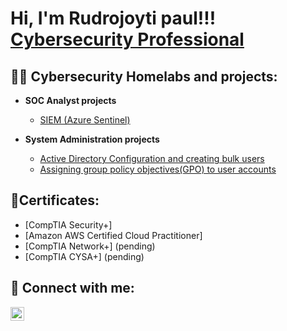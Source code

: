 <h1>Hi, I'm Rudrojoyti paul!!!<br/><a href="https://www.linkedin.com/in/rudrojoyti-rj-paul-9486351b5
">Cybersecurity Professional</a>  
  
  
  <h2>👨‍💻 Cybersecurity Homelabs and projects:</h2>


- <b> SOC Analyst projects</b>
  - [SIEM (Azure Sentinel)](https://github.com/Rpau1/Azure-Sentinel-SIEM-)
 
- <b> System Administration projects </b>
  - [Active Directory Configuration and creating bulk users](https://github.com/Rpau1/Active-Directory-configuration-and-users/blob/main/README.md)
  - [Assigning group policy objectives(GPO) to user accounts](https://github.com/Rpau1/Assigning-group-policy-objectives-GPO-to-user-accounts./blob/main/README.md)

   

<h2>📃Certificates:</h2>

- [CompTIA Security+]
- [Amazon AWS Certified Cloud Practitioner]
- [CompTIA Network+] (pending)
- [CompTIA CYSA+] (pending)



<h2> 🤳 Connect with me:</h2>


[<img align="left" alt="Rudrojoyti Paul (Rj) | LinkedIn" width="22px" src="https://cdn.jsdelivr.net/npm/simple-icons@v3/icons/linkedin.svg" />][linkedin]


[linkedin]: https://www.linkedin.com/in/rudrojoyti-rj-paul-9486351b5



<!--

**Rpau1/Rpau1** is a ✨ _special_ ✨ repository because its `README.md` (this file) appears on your GitHub profile.

Here are some ideas to get you started:

- 🔭 I’m currently working on ...
- 🌱 I’m currently learning ...
- 👯 I’m looking to collaborate on ...
- 🤔 I’m looking for help with ...
- 💬 Ask me about ...
- 📫 How to reach me: ...
- 😄 Pronouns: ...
- ⚡ Fun fact: ...
-->
